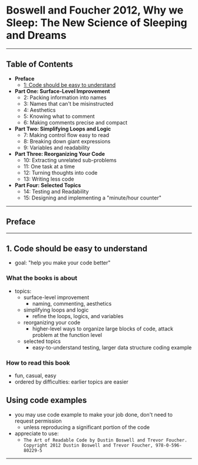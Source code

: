 # Boswell and Foucher 2012, Why we Sleep: The New Science of Sleeping and Dreams

---

## Table of Contents

* **Preface**
  * [1: Code should be easy to understand](#1-code-should-be-easy-to-understand)
* **Part One: Surface-Level Improvement**
  * 2: Packing information into names
  * 3: Names that can't be misinstructed
  * 4: Aesthetics
  * 5: Knowing what to comment
  * 6: Making comments precise and compact
* **Part Two: Simplifying Loops and Logic**
  * 7: Making control flow easy to read
  * 8: Breaking down giant expressions
  * 9: Variables and readability
* **Part Three: Reorganizing Your Code**
  * 10: Extracting unrelated sub-problems
  * 11: One task at a time
  * 12: Turning thoughts into code
  * 13: Writing less code
* **Part Four: Selected Topics**
  * 14: Testing and Readability
  * 15: Designing and implementing a "minute/hour counter"

---

## Preface

---

## 1. Code should be easy to understand

* goal: "help you make your code better"

### What the books is about

* topics:
  * surface-level improvement
    * naming, commenting, aesthetics
  * simplifying loops and logic
    * refine the loops, logics, and variables
  * reorganizing your code
    * higher-level ways to organize large blocks of code, attack problem at the function level
  * selected topics
    * easy-to-understand testing, larger data structure coding example

### How to read this book

* fun, casual, easy
* ordered by difficulties: earlier topics are easier

## Using code examples

* you may use code example to make your job done, don't need to request permission
  * unless reproducing a significant portion of the code
* appreciate to use:
  * `The Art of Readable Code by Dustin Boswell and Trevor Foucher. Copyright 2012 Dustin Boswell and Trevor Foucher, 978-0-596-80229-5`

---
